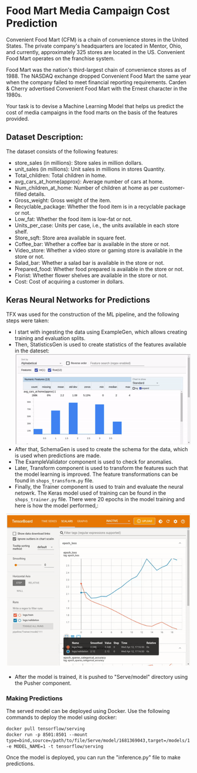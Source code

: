 # Food Mart Media Campaign Cost Prediction

Convenient Food Mart (CFM) is a chain of convenience stores in the United States. The private company's headquarters are located in Mentor, Ohio, and currently, approximately 325 stores are located in the US. Convenient Food Mart operates on the franchise system.

Food Mart was the nation's third-largest chain of convenience stores as of 1988. The NASDAQ exchange dropped Convenient Food Mart the same year when the company failed to meet financial reporting requirements. Carden & Cherry advertised Convenient Food Mart with the Ernest character in the 1980s.

Your task is to devise a Machine Learning Model that helps us predict the cost of media campaigns in the food marts on the basis of the features provided.

## Dataset Description:

The dataset consists of the following features:

- store_sales (in millions): Store sales in million dollars.
- unit_sales (in millions): Unit sales in millions in stores Quantity.
- Total_children: Total children in home.
- avg_cars_at_home(approx): Average number of cars at home.
- Num_children_at_home: Number of children at home as per customer-filled details.
- Gross_weight: Gross weight of the item.
- Recyclable_package: Whether the food item is in a recyclable package or not.
- Low_fat: Whether the food item is low-fat or not.
- Units_per_case: Units per case, i.e., the units available in each store shelf.
- Store_sqft: Store area available in square feet.
- Coffee_bar: Whether a coffee bar is available in the store or not.
- Video_store: Whether a video store or gaming store is available in the store or not.
- Salad_bar: Whether a salad bar is available in the store or not.
- Prepared_food: Whether food prepared is available in the store or not.
- Florist: Whether flower shelves are available in the store or not.
- Cost: Cost of acquiring a customer in dollars.

## Keras Neural Networks for Predictions
TFX was used for the construction of the ML pipeline, and the following steps were taken:
- I start with ingesting the data using ExampleGen, which allows creating training and evaluation splits.
- Then, StatisticsGen is used to create statistics of the features available in the dateset:
![alt-text](statistics_gen.gif)
- After that, SchemaGen is used to create the schema for the data, which is used when predictions are made.
- The ExampleValidator component is used to check for anomalies.
- Later, Transform component is used to transform the features such that the model learning is improved. The feature transformations
can be found in ```shops_transform.py``` file.
- Finally, the Trainer component is used to train and evaluate the neural netowrk. The Keras model used of training can be found in
the ```shops_trainer.py``` file.
There were 20 epochs in the model training and here is how the model performed,:

![alt-text](tensorboard.gif)
- After the model is trained, it is pushed to "Serve/model" directory using the Pusher component.

### Making Predictions
The served model can be deployed using Docker. Use the following commands to deploy the model using docker:
```
docker pull tensorflow/serving
docker run -p 8501:8501 --mount type=bind,source=/path/to/file/Serve/model/1681369043,target=/models/1 -e MODEL_NAME=1 -t tensorflow/serving
```
Once the model is deployed, you can run the "inference.py" file to make predictions.
